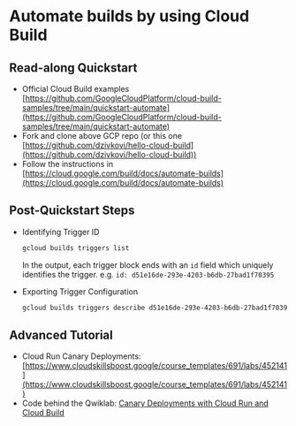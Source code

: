 # Automate builds by using Cloud Build

## Read-along Quickstart

- Official Cloud Build examples [https://github.com/GoogleCloudPlatform/cloud-build-samples/tree/main/quickstart-automate](https://github.com/GoogleCloudPlatform/cloud-build-samples/tree/main/quickstart-automate)
- Fork and clone above GCP repo (or this one [https://github.com/dzivkovi/hello-cloud-build](https://github.com/dzivkovi/hello-cloud-build))
- Follow the instructions in [https://cloud.google.com/build/docs/automate-builds](https://cloud.google.com/build/docs/automate-builds)

## Post-Quickstart Steps

- Identifying Trigger ID

  ```bash
  gcloud builds triggers list
  ```

  In the output, each trigger block ends with an `id` field which uniquely identifies the trigger. e.g. `id: d51e16de-293e-4203-b6db-27bad1f70395`

- Exporting Trigger Configuration

  ```bash
  gcloud builds triggers describe d51e16de-293e-4203-b6db-27bad1f70395 --format=json
  ```

## Advanced Tutorial

- Cloud Run Canary Deployments: [https://www.cloudskillsboost.google/course_templates/691/labs/452141](https://www.cloudskillsboost.google/course_templates/691/labs/452141)
- Code behind the Qwiklab: [Canary Deployments with Cloud Run and Cloud Build](https://github.com/GoogleCloudPlatform/software-delivery-workshop/tree/main/labs/cloudrun-progression)
